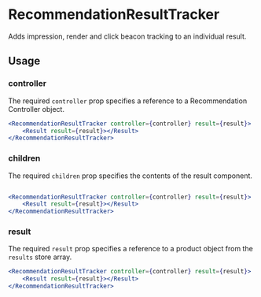 # RecommendationResultTracker

Adds impression, render and click beacon tracking to an individual result. 

## Usage

### controller
The required `controller` prop specifies a reference to a Recommendation Controller object.

```jsx
<RecommendationResultTracker controller={controller} result={result}>
	<Result result={result}></Result>
</RecommendationResultTracker>
```

### children
The required `children` prop specifies the contents of the result component. 

```jsx

<RecommendationResultTracker controller={controller} result={result}>
	<Result result={result}></Result>
</RecommendationResultTracker>
```

### result
The required `result` prop specifies a reference to a product object from the `results` store array.

```jsx
<RecommendationResultTracker controller={controller} result={result}>
	<Result result={result}></Result>
</RecommendationResultTracker>

```

